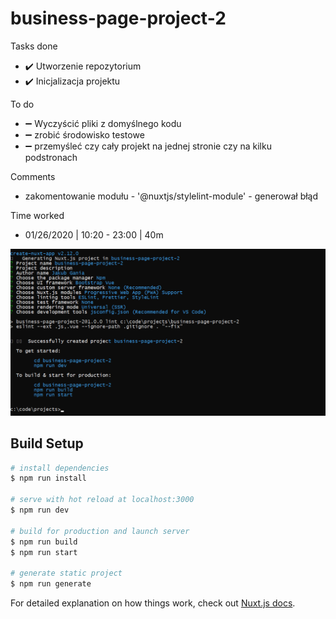 # business-page-project-2

>

Tasks done

- :heavy_check_mark: Utworzenie repozytorium
- :heavy_check_mark: Inicjalizacja projektu

To do

- :heavy_minus_sign: Wyczyścić pliki z domyślnego kodu
- :heavy_minus_sign: zrobić środowisko testowe
- :heavy_minus_sign: przemyśleć czy cały projekt na jednej stronie czy na kilku podstronach

Comments

- zakomentowanie modułu - '@nuxtjs/stylelint-module' - generował błąd

Time worked

- 01/26/2020 | 10:20 - 23:00 | 40m

![](https://raw.githubusercontent.com/jakubgania/business-page-project-2/master/screenshots/screen-1.PNG)

## Build Setup

``` bash
# install dependencies
$ npm run install

# serve with hot reload at localhost:3000
$ npm run dev

# build for production and launch server
$ npm run build
$ npm run start

# generate static project
$ npm run generate
```

For detailed explanation on how things work, check out [Nuxt.js docs](https://nuxtjs.org).
